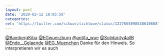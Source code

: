 ```yaml
---
layout: post
date: '2020-02-12 18:05:58'
categories: 
ref: 'https://twitter.com/schwarzlichtwue/status/1227655098538610688'
---
```

[@BambergKiba](https://twitter.com/BambergKiba) [@EGwuerzburg](https://twitter.com/EGwuerzburg) [@antifa_wue](https://twitter.com/antifa_wue) [@Solidarity4allB](https://twitter.com/Solidarity4allB) [@Ende__Gelaende](https://twitter.com/Ende__Gelaende) [@EG_Muenchen](https://twitter.com/EG_Muenchen) Danke für den Hinweis. So interpretieren wir es auch